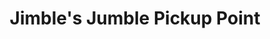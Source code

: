---
title: "Jimble's Jumble Pickup Point"
url: /great-oxendon/jimbles-jumble-pickup-point/
shop: outpost
---